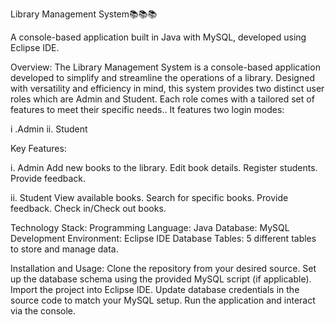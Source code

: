 Library Management System📚📚📚

A console-based application built in Java with MySQL, developed using Eclipse IDE.

Overview:
The Library Management System is a console-based application developed to simplify and streamline the operations of a library. 
Designed with versatility and efficiency in mind, this system provides two distinct user roles which are Admin and Student. 
Each role comes with a tailored set of features to meet their specific needs.. It features two login modes:

i .Admin
ii. Student

Key Features:

i. Admin
Add new books to the library.
Edit book details.
Register students.
Provide feedback.

ii. Student
View available books.
Search for specific books.
Provide feedback.
Check in/Check out books.

Technology Stack:
Programming Language: Java
Database: MySQL
Development Environment: Eclipse IDE
Database Tables: 5 different tables to store and manage data.


Installation and Usage:
Clone the repository from your desired source.
Set up the database schema using the provided MySQL script (if applicable).
Import the project into Eclipse IDE.
Update database credentials in the source code to match your MySQL setup.
Run the application and interact via the console.
